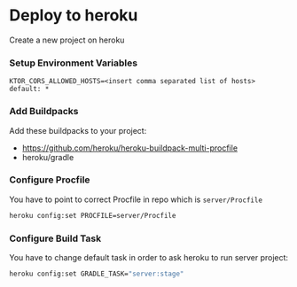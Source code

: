 # Deploy to heroku

Create a new project on heroku

### Setup Environment Variables
```
KTOR_CORS_ALLOWED_HOSTS=<insert comma separated list of hosts> default: *
```

### Add Buildpacks
Add these buildpacks to your project:
* https://github.com/heroku/heroku-buildpack-multi-procfile
* heroku/gradle

### Configure Procfile
You have to point to correct Procfile in repo which is `server/Procfile`

```bash
heroku config:set PROCFILE=server/Procfile
```

### Configure Build Task
You have to change default task in order to ask heroku to run server project:

```bash
heroku config:set GRADLE_TASK="server:stage"
```

